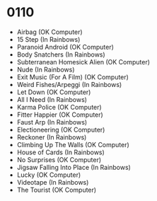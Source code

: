 # 0110

- Airbag (OK Computer)
- 15 Step (In Rainbows)
- Paranoid Android (OK Computer)
- Body Snatchers (In Rainbows)
- Subterranean Homesick Alien (OK Computer)
- Nude (In Rainbows)
- Exit Music (For A Film) (OK Computer)
- Weird Fishes/Arpeggi (In Rainbows)
- Let Down (OK Computer)
- All I Need (In Rainbows)
- Karma Police (OK Computer)
- Fitter Happier (OK Computer)
- Faust Arp (In Rainbows)
- Electioneering (OK Computer)
- Reckoner (In Rainbows)
- Climbing Up The Walls (OK Computer)
- House of Cards (In Rainbows)
- No Surprises (OK Computer)
- Jigsaw Falling Into Place (In Rainbows)
- Lucky (OK Computer)
- Videotape (In Rainbows)
- The Tourist (OK Computer)
